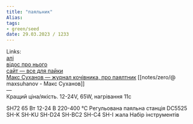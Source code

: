 ```yaml
---
title: "паяльник"
Alias: 
tags:
- green/seed
date: 29.03.2023 / 1233  
---
```

Links:  
[алі](https://www.aliexpress.com/item/4000559692113.html?aff_fcid=924a093f45674b3f92d7c75d1516946a-1630232459541-07414-mr6wR6CC&aff_fsk=mr6wR6CC&dp=c1cacfcd7de63a577cf3cd08461773c9&af=44981&cv=1068989&afref=https%3A%2F%2Falexgyver.ru%2F&mall_affr=pr3&utm_source=admitad&utm_medium=cpa&utm_campaign=44981&utm_content=1068989&dp=c1cacfcd7de63a577cf3cd08461773c9&af=44981&cv=1068989&afref=https%3A%2F%2Falexgyver.ru%2F&mall_affr=pr3&utm_source=admitad&utm_medium=cpa&utm_campaign=44981&utm_content=1068989&aff_fcid=442fb77cd7484675a7538483340ebd09-1680081365108-00010-_ePNSNV&aff_fsk=_ePNSNV&aff_platform=portals-tool&sk=_ePNSNV&aff_trace_key=442fb77cd7484675a7538483340ebd09-1680081365108-00010-_ePNSNV&terminal_id=771982ca218f41149b818356ec38463f)  
[відос про нього](https://youtu.be/xlJcINM7J_Q?t=180)  
[сайт — все для пайки](https://alexgyver.ru/all-for-soldering/#%D0%AD%D0%9B%D0%95%D0%9A%D0%A2%D0%A0%D0%98%D0%A7%D0%95%D0%A1%D0%9A%D0%98%D0%95_%D0%9F%D0%90%D0%AF%D0%9B%D0%AC%D0%9D%D0%98%D0%9A%D0%98)  
[Макс Суханов — журнал кочівника, про паялтник](https://www.youtube.com/watch?v=iwcTuRQfA-8&t=1218s)  [[notes/zero/@ maxsuhanov - Макс Суханов]]  
—  
Кращий ціна/якість. 12-24V, 65W, нагрівання 11с

SH72 65 Вт 12-24 В 220-400 ℃ Регульована паяльна станція DC5525 SH-K SH-KU SH-D24 SH-BC2 SH-C4 SH-I жала Набір інструментів
